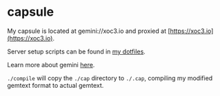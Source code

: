 # capsule
My capsule is located at gemini://xoc3.io and proxied at [https://xoc3.io](https://xoc3.io).

Server setup scripts can be found in [my dotfiles](https://github.com/alanxoc3/dotfiles).

Learn more about gemini [here](https://gemini.circumlunar.space/).

`./compile` will copy the `./cap` directory to `./.cap`, compiling my modified gemtext format to actual gemtext.
